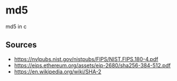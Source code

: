 # md5
md5 in c

## Sources


- https://nvlpubs.nist.gov/nistpubs/FIPS/NIST.FIPS.180-4.pdf
- https://eips.ethereum.org/assets/eip-2680/sha256-384-512.pdf
- https://en.wikipedia.org/wiki/SHA-2
